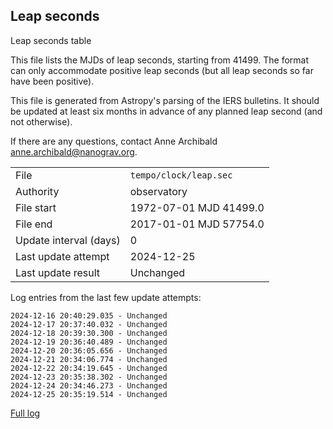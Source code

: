 
## Leap seconds

Leap seconds table

This file lists the MJDs of leap seconds, starting from 41499.
The format can only accommodate positive leap seconds (but all
leap seconds so far have been positive).

This file is generated from Astropy's parsing of the IERS
bulletins. It should be updated at least six months in advance
of any planned leap second (and not otherwise).

If there are any questions, contact Anne Archibald
<anne.archibald@nanograv.org>.

|     |     |
|:--- |:--- |
| File | `tempo/clock/leap.sec` |
| Authority | observatory |
| File start | 1972-07-01 MJD 41499.0 |
| File end | 2017-01-01 MJD 57754.0 |
| Update interval (days) | 0 |
| Last update attempt | 2024-12-25 |
| Last update result | Unchanged |

Log entries from the last few update attempts:
```
2024-12-16 20:40:29.035 - Unchanged
2024-12-17 20:37:40.032 - Unchanged
2024-12-18 20:39:30.300 - Unchanged
2024-12-19 20:36:40.489 - Unchanged
2024-12-20 20:36:05.656 - Unchanged
2024-12-21 20:34:06.774 - Unchanged
2024-12-22 20:34:19.645 - Unchanged
2024-12-23 20:35:38.302 - Unchanged
2024-12-24 20:34:46.273 - Unchanged
2024-12-25 20:35:19.514 - Unchanged
```
[Full log](https://raw.githubusercontent.com/ipta/pulsar-clock-corrections/main/log/tempo/clock/leap.sec.log)
